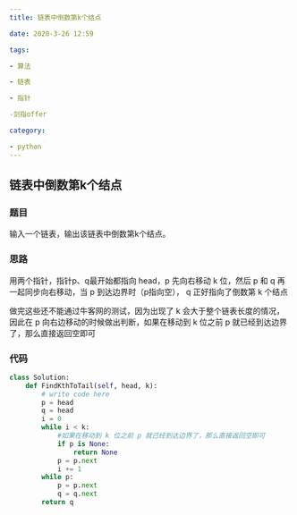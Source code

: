 ```yaml
---
title: 链表中倒数第k个结点

date: 2020-3-26 12:59

tags:

- 算法

- 链表

- 指针

-剑指offer

category:

- python
---
```


## 链表中倒数第k个结点

### 题目

输入一个链表，输出该链表中倒数第k个结点。

### 思路

用两个指针，指针p、q最开始都指向 head，p 先向右移动 k 位，然后 p 和 q 再一起同步向右移动，当 p 到达边界时（p指向空）， q 正好指向了倒数第 k 个结点

做完这些还不能通过牛客网的测试，因为出现了 k 会大于整个链表长度的情况，因此在 p 向右边移动的时候做出判断，如果在移动到 k 位之前 p 就已经到达边界了，那么直接返回空即可

### 代码

```python
class Solution:
    def FindKthToTail(self, head, k):
        # write code here
        p = head
        q = head
        i = 0
        while i < k:
            #如果在移动到 k 位之前 p 就已经到达边界了，那么直接返回空即可
            if p is None:
                return None
            p = p.next
            i += 1
        while p:
            p = p.next
            q = q.next
        return q
```

